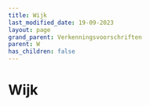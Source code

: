 ```yaml
---
title: Wijk
last_modified_date: 19-09-2023
layout: page
grand_parent: Verkenningsvoorschriften
parent: W
has_children: false
---
```


Wijk
====

